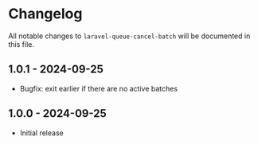 # Changelog

All notable changes to `laravel-queue-cancel-batch` will be documented in this file.

## 1.0.1 - 2024-09-25

- Bugfix: exit earlier if there are no active batches

## 1.0.0 - 2024-09-25

- Initial release
